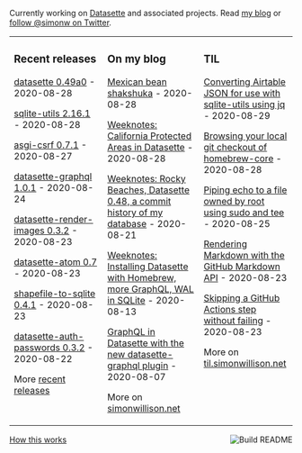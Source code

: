 Currently working on [Datasette](https://datasette.readthedocs.io/) and associated projects. Read [my blog](https://simonwillison.net/) or [follow @simonw on Twitter](https://twitter.com/simonw).

<table><tr><td valign="top" width="33%">

### Recent releases
<!-- recent_releases starts -->
[datasette 0.49a0](https://github.com/simonw/datasette/releases/tag/0.49a0) - 2020-08-28

[sqlite-utils 2.16.1](https://github.com/simonw/sqlite-utils/releases/tag/2.16.1) - 2020-08-28

[asgi-csrf 0.7.1](https://github.com/simonw/asgi-csrf/releases/tag/0.7.1) - 2020-08-27

[datasette-graphql 1.0.1](https://github.com/simonw/datasette-graphql/releases/tag/1.0.1) - 2020-08-24

[datasette-render-images 0.3.2](https://github.com/simonw/datasette-render-images/releases/tag/0.3.2) - 2020-08-23

[datasette-atom 0.7](https://github.com/simonw/datasette-atom/releases/tag/0.7) - 2020-08-23

[shapefile-to-sqlite 0.4.1](https://github.com/simonw/shapefile-to-sqlite/releases/tag/0.4.1) - 2020-08-23

[datasette-auth-passwords 0.3.2](https://github.com/simonw/datasette-auth-passwords/releases/tag/0.3.2) - 2020-08-22
<!-- recent_releases ends -->
More [recent releases](https://github.com/simonw/simonw/blob/main/releases.md)
</td><td valign="top" width="34%">

### On my blog
<!-- blog starts -->
[Mexican bean shakshuka](http://simonwillison.net/2020/Aug/28/mexican-bean-shakshuka/) - 2020-08-28

[Weeknotes: California Protected Areas in Datasette](http://simonwillison.net/2020/Aug/28/weeknotes-cpad/) - 2020-08-28

[Weeknotes: Rocky Beaches, Datasette 0.48, a commit history of my database](http://simonwillison.net/2020/Aug/21/weeknotes-rocky-beaches/) - 2020-08-21

[Weeknotes: Installing Datasette with Homebrew, more GraphQL, WAL in SQLite](http://simonwillison.net/2020/Aug/13/weeknotes-datasette-homebrew-graphql/) - 2020-08-13

[GraphQL in Datasette with the new datasette-graphql plugin](http://simonwillison.net/2020/Aug/7/datasette-graphql/) - 2020-08-07
<!-- blog ends -->
More on [simonwillison.net](https://simonwillison.net/)
</td><td valign="top" width="33%">

### TIL
<!-- tils starts -->
[Converting Airtable JSON for use with sqlite-utils using jq](https://github.com/simonw/til/blob/main/jq/reformatting-airtable-json.md) - 2020-08-29

[Browsing your local git checkout of homebrew-core](https://github.com/simonw/til/blob/main/homebrew/homebrew-core-local-git-checkout.md) - 2020-08-28

[Piping echo to a file owned by root using sudo and tee](https://github.com/simonw/til/blob/main/linux/echo-pipe-to-file-su.md) - 2020-08-25

[Rendering Markdown with the GitHub Markdown API](https://github.com/simonw/til/blob/main/markdown/github-markdown-api.md) - 2020-08-23

[Skipping a GitHub Actions step without failing](https://github.com/simonw/til/blob/main/github-actions/continue-on-error.md) - 2020-08-23
<!-- tils ends -->
More on [til.simonwillison.net](https://til.simonwillison.net/)
</td></tr></table>

<a href="https://github.com/simonw/simonw/actions"><img src="https://github.com/simonw/simonw/workflows/Build%20README/badge.svg" align="right" alt="Build README"></a> <a href="https://simonwillison.net/2020/Jul/10/self-updating-profile-readme/">How this works</a>
